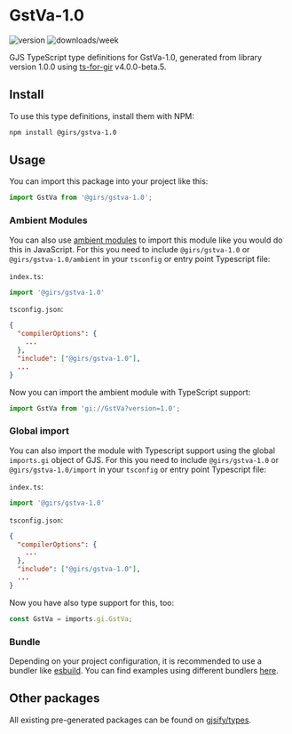 
# GstVa-1.0

![version](https://img.shields.io/npm/v/@girs/gstva-1.0)
![downloads/week](https://img.shields.io/npm/dw/@girs/gstva-1.0)


GJS TypeScript type definitions for GstVa-1.0, generated from library version 1.0.0 using [ts-for-gir](https://github.com/gjsify/ts-for-gir) v4.0.0-beta.5.


## Install

To use this type definitions, install them with NPM:
```bash
npm install @girs/gstva-1.0
```

## Usage

You can import this package into your project like this:
```ts
import GstVa from '@girs/gstva-1.0';
```

### Ambient Modules

You can also use [ambient modules](https://github.com/gjsify/ts-for-gir/tree/main/packages/cli#ambient-modules) to import this module like you would do this in JavaScript.
For this you need to include `@girs/gstva-1.0` or `@girs/gstva-1.0/ambient` in your `tsconfig` or entry point Typescript file:

`index.ts`:
```ts
import '@girs/gstva-1.0'
```

`tsconfig.json`:
```json
{
  "compilerOptions": {
    ...
  },
  "include": ["@girs/gstva-1.0"],
  ...
}
```

Now you can import the ambient module with TypeScript support: 

```ts
import GstVa from 'gi://GstVa?version=1.0';
```

### Global import

You can also import the module with Typescript support using the global `imports.gi` object of GJS.
For this you need to include `@girs/gstva-1.0` or `@girs/gstva-1.0/import` in your `tsconfig` or entry point Typescript file:

`index.ts`:
```ts
import '@girs/gstva-1.0'
```

`tsconfig.json`:
```json
{
  "compilerOptions": {
    ...
  },
  "include": ["@girs/gstva-1.0"],
  ...
}
```

Now you have also type support for this, too:

```ts
const GstVa = imports.gi.GstVa;
```

### Bundle

Depending on your project configuration, it is recommended to use a bundler like [esbuild](https://esbuild.github.io/). You can find examples using different bundlers [here](https://github.com/gjsify/ts-for-gir/tree/main/examples).

## Other packages

All existing pre-generated packages can be found on [gjsify/types](https://github.com/gjsify/types).


